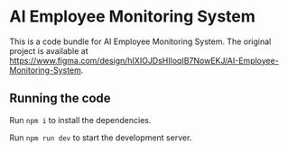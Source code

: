 
  # AI Employee Monitoring System

  This is a code bundle for AI Employee Monitoring System. The original project is available at https://www.figma.com/design/hIXIOJDsHIloqIB7NowEKJ/AI-Employee-Monitoring-System.

  ## Running the code

  Run `npm i` to install the dependencies.

  Run `npm run dev` to start the development server.
  